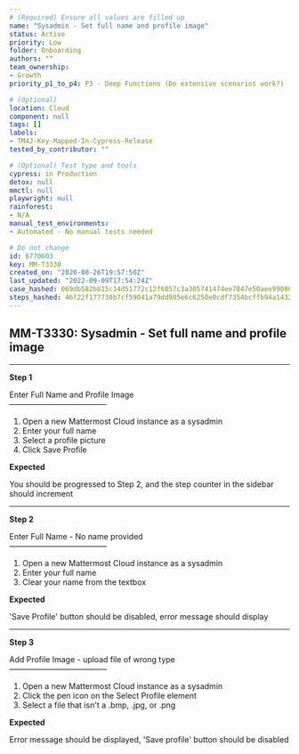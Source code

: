 ```yaml
---
# (Required) Ensure all values are filled up
name: "Sysadmin - Set full name and profile image"
status: Active
priority: Low
folder: Onboarding
authors: ""
team_ownership:
- Growth
priority_p1_to_p4: P3 - Deep Functions (Do extensive scenarios work?)

# (Optional)
location: Cloud
component: null
tags: []
labels:
- TM4J-Key-Mapped-In-Cypress-Release
tested_by_contributor: ""

# (Optional) Test type and tools
cypress: in Production
detox: null
mmctl: null
playwright: null
rainforest:
- N/A
manual_test_environments:
- Automated - No manual tests needed

# Do not change
id: 6770603
key: MM-T3330
created_on: "2020-08-26T19:57:50Z"
last_updated: "2022-09-09T17:54:24Z"
case_hashed: 069db582b815c14d51772c12f6057c3a305741474ee7847e50aee9908087755d5de4ced13c8d111ee56c8bc7644ae87b
steps_hashed: 46f22f177738b7cf59041a79dd985e6c6250e0cdf7354bcffb94a1432c3cae706df62097d8ada72599deabb542abe520
---
```


<!-- (Auto-generated) Based on frontmatter's "key" and "name" -->

## MM-T3330: Sysadmin - Set full name and profile image

---

**Step 1**

Enter Full Name and Profile Image\
–––––––––––––––––––––––––

1. Open a new Mattermost Cloud instance as a sysadmin
2. Enter your full name
3. Select a profile picture
4. Click Save Profile

**Expected**

You should be progressed to Step 2, and the step counter in the sidebar should increment

---

**Step 2**

Enter Full Name - No name provided\
–––––––––––––––––––––––––

1. Open a new Mattermost Cloud instance as a sysadmin
2. Enter your full name
3. Clear your name from the textbox

**Expected**

'Save Profile' button should be disabled, error message should display

---

**Step 3**

Add Profile Image - upload file of wrong type\
–––––––––––––––––––––––––

1. Open a new Mattermost Cloud instance as a sysadmin
2. Click the pen icon on the Select Profile element
3. Select a file that isn't a .bmp, .jpg, or .png

**Expected**

Error message should be displayed, 'Save profile' button should be disabled
